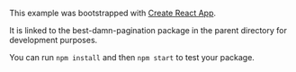 This example was bootstrapped with [Create React App](https://github.com/facebook/create-react-app).

It is linked to the best-damn-pagination package in the parent directory for development purposes.

You can run `npm install` and then `npm start` to test your package.
